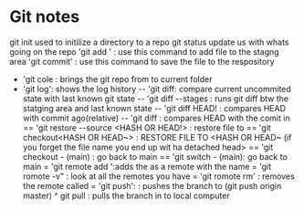 # Git notes
git init used to initilize a directory to a repo
git status update us with whats going on the repo
'git add <file>' : use this command to add file to the stagng area
'git commit' : use this command to save the file to the respository
 - 'git cole <url> : brings the git repo from <url> to current folder
 - 'git log':  shows the log history
  -- 'git diff: compare current uncommited state with last known git state
   -- 'git diff --stages : runs git diff btw the statging area and last known state
   -- 'git diff HEAD!<number> : compares HEAD with commit <num> ago(relative)
    -- 'git diff <HASH> : compares HEAD with the comit in <HASH>
     == 'git restore --source <HASH OR HEAD!> : restore file to <hash or head>
     == 'git checkout<HASH OR HEAD~> <FILE> : RESTORE FILE TO <HASH OR HEAD~
     (if you forget the file name you end up wit ha detached head>
     == 'git checkout - (main) : go back to main
     == 'git switch - (main): go back to main
= 'git remote add <NAME> <URL>':adds the <URL> as a remote with the name <NAME>
= 'git romote -v" : look at all the remotes you have 
= 'git romote rm' <NAME>: removes the remote called <NAME>
= 'git push': <WHERE> <WHAT>: pushes the <what> branch to <where> (git push origin master)
^ git pull <WHERE> <WHAT>: pulls the <WHAT> branch in <WHERE> to local computer

